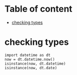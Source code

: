 # Table of content

<!-- toc -->

- [checking types](#checking-types)

<!-- tocstop -->

# checking types 
```
import datetime as dt
now = dt.datetime.now()
isinstance(now, dt.datetime)
isinstance(now, dt.date)
```
